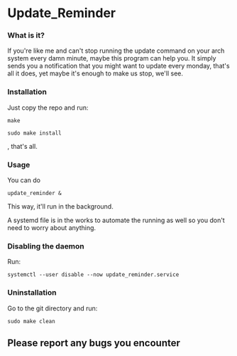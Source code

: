 # Update_Reminder

### What is it?
If you're like me and can't stop running the update command on your arch system every damn minute, maybe this program can help you.
It simply sends you a notification that you might want to update every monday, that's all it does, yet maybe it's enough to make us stop, we'll see.

### Installation

Just copy the repo and run: 
```console
make

sudo make install
```
, that's all.

### Usage

You can do 
```console
update_reminder &
```
This way, it'll run in the background. 

A systemd file is in the works to automate the running as well so you don't need to worry about anything.

### Disabling the daemon
Run:
```console
systemctl --user disable --now update_reminder.service
```

### Uninstallation

Go to the git directory and run:

```console
sudo make clean
```

## Please report any bugs you encounter
